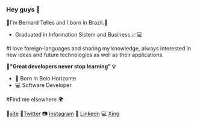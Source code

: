 ### Hey guys 👋
🌳I'm Bernard Telles and I born in Brazil.🌳
- Graduated in Information Sistem and Business.📈💻


#I love foreign-languages and sharing my knowledge, always interested in new ideas and future technologies as well as their applications.


**🧠"Great developers never stop learning" 💡**

- 📍 Born in Belo Horizonte
- 💻 Software Developer

#Find me elsewhere 🌍

  📩[site](https://twitter.com/bernard_telles7)
  🐤[Twitter](https://twitter.com/bernard_telles7)
  📷 [Instagram](https://twitter.com/bernard_telles7)
  💼 [Linkedn](https://www.linkedin.com/in/bernard-teles-5ab57690/)
  💻 [Xing](https://www.xing.com/profile/Bernard_Teles/cv)





<!--
**Telles01/Telles01** is a ✨ _special_ ✨ repository because its `README.md` (this file) appears on your GitHub profile.

Here are some ideas to get you started:

- 🔭 I’m currently working on ...
- 🌱 I’m currently learning ...
- 👯 I’m looking to collaborate on ...
- 🤔 I’m looking for help with ...
- 💬 Ask me about ...
- 📫 How to reach me: ...
- 😄 Pronouns: ...
- ⚡ Fun fact: ...
-->
